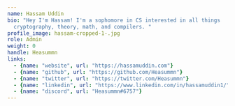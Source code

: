 ```yaml
---
name: Hassam Uddin
bio: "Hey I'm Hassam! I'm a sophomore in CS interested in all things
  cryptography, theory, math, and compilers. "
profile_image: hassam-cropped-1-.jpg
role: Admin
weight: 0
handle: Heasummn
links:
  - {name: "website", url: "https://hassamuddin.com"}
  - {name: "github", url: "https://github.com/Heasummn"}
  - {name: "twitter", url: "https://twitter.com/Heasummn"}
  - {name: "linkedin", url: "https://www.linkedin.com/in/hassamuddin1/"}
  - {name: "discord", url: "Heasummn#6757"}
---
```

